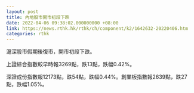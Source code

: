 ```yaml
---
layout: post
title: 內地股市開市初段下跌
date: 2022-04-06 09:38:02.000000000 +08:00
link: https://news.rthk.hk/rthk/ch/component/k2/1642632-20220406.htm
categories: rthk
---
```


滬深股市假期後復市，開市初段下跌。

上證綜合指數較早時報3269點，跌13點，跌幅0.42%。

深證成份指數報12173點，跌54點，跌幅0.44%。創業板指數報2639點，跌27點，跌幅1.05%。
